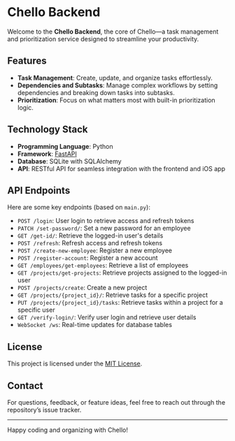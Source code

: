 # Chello Backend

Welcome to the **Chello Backend**, the core of Chello—a task management and prioritization service designed to streamline your productivity.

## Features

- **Task Management**: Create, update, and organize tasks effortlessly.
- **Dependencies and Subtasks**: Manage complex workflows by setting dependencies and breaking down tasks into subtasks.
- **Prioritization**: Focus on what matters most with built-in prioritization logic.

## Technology Stack

- **Programming Language**: Python
- **Framework**: [FastAPI](https://fastapi.tiangolo.com/)
- **Database**: SQLite with SQLAlchemy
- **API**: RESTful API for seamless integration with the frontend and iOS app

## API Endpoints

Here are some key endpoints (based on `main.py`):

- `POST /login`: User login to retrieve access and refresh tokens
- `PATCH /set-password/`: Set a new password for an employee
- `GET /get-id/`: Retrieve the logged-in user's details
- `POST /refresh`: Refresh access and refresh tokens
- `POST /create-new-employee`: Register a new employee
- `POST /register-account`: Register a new account
- `GET /employees/get-employees`: Retrieve a list of employees
- `GET /projects/get-projects`: Retrieve projects assigned to the logged-in user
- `POST /projects/create`: Create a new project
- `GET /projects/{project_id}/`: Retrieve tasks for a specific project
- `PUT /projects/{project_id}/tasks`: Retrieve tasks within a project for a specific user
- `GET /verify-login/`: Verify user login and retrieve user details
- `WebSocket /ws`: Real-time updates for database tables

## License

This project is licensed under the [MIT License](LICENSE).

## Contact

For questions, feedback, or feature ideas, feel free to reach out through the repository’s issue tracker.

---

Happy coding and organizing with Chello!
